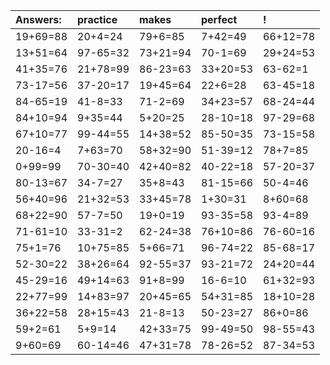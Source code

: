 | Answers: | practice | makes | perfect | ! |
| :--- | :--- | :--- | :--- | :--- |
| 19+69=88 | 20+4=24 | 79+6=85 | 7+42=49 | 66+12=78 | 
| 13+51=64 | 97-65=32 | 73+21=94 | 70-1=69 | 29+24=53 | 
| 41+35=76 | 21+78=99 | 86-23=63 | 33+20=53 | 63-62=1 | 
| 73-17=56 | 37-20=17 | 19+45=64 | 22+6=28 | 63-45=18 | 
| 84-65=19 | 41-8=33 | 71-2=69 | 34+23=57 | 68-24=44 | 
| 84+10=94 | 9+35=44 | 5+20=25 | 28-10=18 | 97-29=68 | 
| 67+10=77 | 99-44=55 | 14+38=52 | 85-50=35 | 73-15=58 | 
| 20-16=4 | 7+63=70 | 58+32=90 | 51-39=12 | 78+7=85 | 
| 0+99=99 | 70-30=40 | 42+40=82 | 40-22=18 | 57-20=37 | 
| 80-13=67 | 34-7=27 | 35+8=43 | 81-15=66 | 50-4=46 | 
| 56+40=96 | 21+32=53 | 33+45=78 | 1+30=31 | 8+60=68 | 
| 68+22=90 | 57-7=50 | 19+0=19 | 93-35=58 | 93-4=89 | 
| 71-61=10 | 33-31=2 | 62-24=38 | 76+10=86 | 76-60=16 | 
| 75+1=76 | 10+75=85 | 5+66=71 | 96-74=22 | 85-68=17 | 
| 52-30=22 | 38+26=64 | 92-55=37 | 93-21=72 | 24+20=44 | 
| 45-29=16 | 49+14=63 | 91+8=99 | 16-6=10 | 61+32=93 | 
| 22+77=99 | 14+83=97 | 20+45=65 | 54+31=85 | 18+10=28 | 
| 36+22=58 | 28+15=43 | 21-8=13 | 50-23=27 | 86+0=86 | 
| 59+2=61 | 5+9=14 | 42+33=75 | 99-49=50 | 98-55=43 | 
| 9+60=69 | 60-14=46 | 47+31=78 | 78-26=52 | 87-34=53 | 
